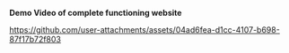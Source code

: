 **Demo Video of complete functioning website**

https://github.com/user-attachments/assets/04ad6fea-d1cc-4107-b698-87f17b72f803


